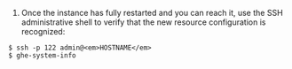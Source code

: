 1. Once the instance has fully restarted and you can reach it, use the SSH administrative shell to verify that the new resource configuration is recognized:
```shell
$ ssh -p 122 admin@<em>HOSTNAME</em>
$ ghe-system-info
```

